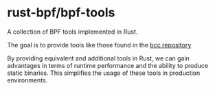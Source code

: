 # rust-bpf/bpf-tools

A collection of BPF tools implemented in Rust.

The goal is to provide tools like those found in the
[bcc repository](https://github.com/iovisor/bcc)

By providing equivalent and additional tools in Rust, we can gain advantages in
terms of runtime performance and the ability to produce static binaries. This
simplifies the usage of these tools in production environments.
